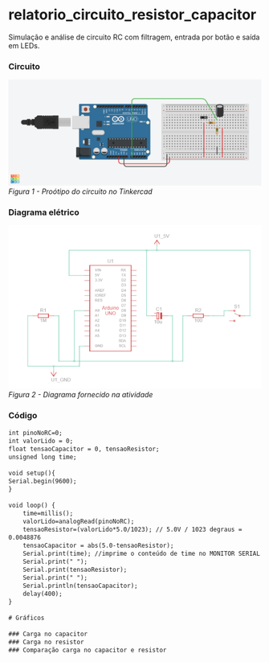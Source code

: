 # relatorio_circuito_resistor_capacitor
Simulação e análise de circuito RC com filtragem, entrada por botão e saída em LEDs.

### Circuito
![circuito_rc.png](circuito_rc.png)\
*Figura 1 - Proótipo do circuito no Tinkercad*

### Diagrama elétrico
![diagrama_eletrico.png](diagrama_eletrico.png)\
*Figura 2 - Diagrama fornecido na atividade*

### Código

```P
int pinoNoRC=0; 
int valorLido = 0;
float tensaoCapacitor = 0, tensaoResistor;
unsigned long time; 

void setup(){ 
Serial.begin(9600); 
} 

void loop() { 
	time=millis(); 
	valorLido=analogRead(pinoNoRC); 
	tensaoResistor=(valorLido*5.0/1023); // 5.0V / 1023 degraus = 0.0048876 
	tensaoCapacitor = abs(5.0-tensaoResistor);
 	Serial.print(time); //imprime o conteúdo de time no MONITOR SERIAL
    Serial.print(" "); 
  	Serial.print(tensaoResistor);
  	Serial.print(" ");
  	Serial.println(tensaoCapacitor); 
	delay(400); 
}

# Gráficos

### Carga no capacitor
### Carga no resistor
### Comparação carga no capacitor e resistor


```
